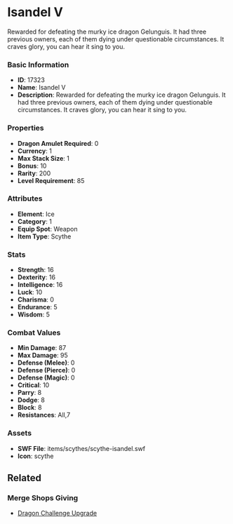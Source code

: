# Isandel V

Rewarded for defeating the murky ice dragon Gelunguis. It had three previous owners, each of them dying under questionable circumstances. It craves glory, you can hear it sing to you.

### Basic Information

- **ID**: 17323
- **Name**: Isandel V
- **Description**: Rewarded for defeating the murky ice dragon Gelunguis. It had three previous owners, each of them dying under questionable circumstances. It craves glory, you can hear it sing to you.

### Properties

- **Dragon Amulet Required**: 0
- **Currency**: 1
- **Max Stack Size**: 1
- **Bonus**: 10
- **Rarity**: 200
- **Level Requirement**: 85

### Attributes

- **Element**: Ice
- **Category**: 1
- **Equip Spot**: Weapon
- **Item Type**: Scythe

### Stats

- **Strength**: 16
- **Dexterity**: 16
- **Intelligence**: 16
- **Luck**: 10
- **Charisma**: 0
- **Endurance**: 5
- **Wisdom**: 5

### Combat Values

- **Min Damage**: 87
- **Max Damage**: 95
- **Defense (Melee)**: 0
- **Defense (Pierce)**: 0
- **Defense (Magic)**: 0
- **Critical**: 10
- **Parry**: 8
- **Dodge**: 8
- **Block**: 8
- **Resistances**: All,7

### Assets

- **SWF File**: items/scythes/scythe-isandel.swf
- **Icon**: scythe

## Related

### Merge Shops Giving

- [Dragon Challenge Upgrade](../merge-shops/266-dragon-challenge-upgrade.md)

